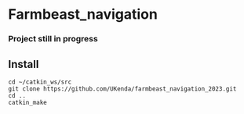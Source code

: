 # Farmbeast_navigation

### Project still in progress

## Install

```
cd ~/catkin_ws/src
git clone https://github.com/UKenda/farmbeast_navigation_2023.git
cd ..
catkin_make
```

